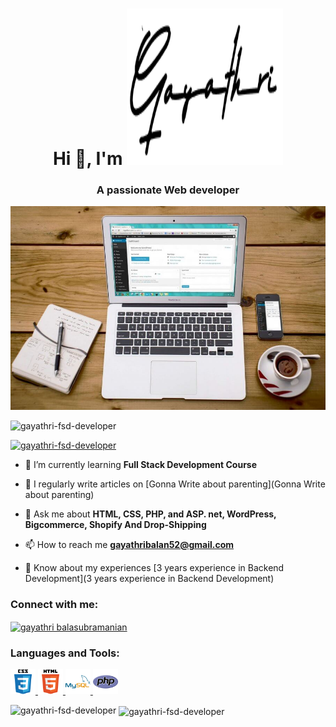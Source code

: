 <h1 align="center">Hi 👋, I'm <img src="new_gayathri.png" alt="gayathri" width="250px" height="250px"></h1>
<h3 align="center">A passionate Web developer</h3>
<img src="best-cms-web-development-900x581.jpg">

<p align="left"> <img src="https://komarev.com/ghpvc/?username=gayathri-fsd-developer&label=Profile%20views&color=0e75b6&style=flat" alt="gayathri-fsd-developer" /> </p>

<p align="left"> <a href="https://github.com/ryo-ma/github-profile-trophy"><img src="https://github-profile-trophy.vercel.app/?username=gayathri-fsd-developer" alt="gayathri-fsd-developer" /></a> </p>

- 🌱 I’m currently learning **Full Stack Development Course**

- 📝 I regularly write articles on [Gonna Write about parenting](Gonna Write about parenting)

- 💬 Ask me about **HTML, CSS, PHP, and ASP. net, WordPress, Bigcommerce, Shopify And Drop-Shipping**

- 📫 How to reach me **gayathribalan52@gmail.com**

- 📄 Know about my experiences [3 years experience in Backend Development](3 years experience in Backend Development)

<h3 align="left">Connect with me:</h3>
<p align="left">
<a href="https://linkedin.com/in/gayathri balasubramanian" target="blank"><img align="center" src="https://raw.githubusercontent.com/rahuldkjain/github-profile-readme-generator/master/src/images/icons/Social/linked-in-alt.svg" alt="gayathri balasubramanian" height="30" width="40" /></a>
</p>

<h3 align="left">Languages and Tools:</h3>
<p align="left"> <a href="https://www.w3schools.com/css/" target="_blank" rel="noreferrer"> <img src="https://raw.githubusercontent.com/devicons/devicon/master/icons/css3/css3-original-wordmark.svg" alt="css3" width="40" height="40"/> </a> <a href="https://www.w3.org/html/" target="_blank" rel="noreferrer"> <img src="https://raw.githubusercontent.com/devicons/devicon/master/icons/html5/html5-original-wordmark.svg" alt="html5" width="40" height="40"/> </a> <a href="https://www.mysql.com/" target="_blank" rel="noreferrer"> <img src="https://raw.githubusercontent.com/devicons/devicon/master/icons/mysql/mysql-original-wordmark.svg" alt="mysql" width="40" height="40"/> </a> <a href="https://www.php.net" target="_blank" rel="noreferrer"> <img src="https://raw.githubusercontent.com/devicons/devicon/master/icons/php/php-original.svg" alt="php" width="40" height="40"/> </a> </p>

<p><img align="left" src="https://github-readme-stats.vercel.app/api/top-langs?username=gayathri-fsd-developer&show_icons=true&locale=en&layout=compact" alt="gayathri-fsd-developer" /></p>

<p>&nbsp;<img align="center" src="https://github-readme-stats.vercel.app/api?username=gayathri-fsd-developer&show_icons=true&locale=en" alt="gayathri-fsd-developer" /></p>
